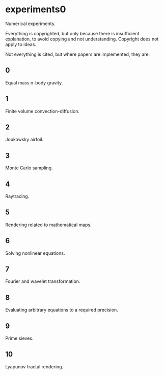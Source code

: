 # experiments0

Numerical experiments.

Everything is copyrighted, but only because there is insufficient explanation, to avoid copying and not understanding. Copyright does not apply to ideas.

Not everything is cited, but where papers are implemented, they are.

## 0

Equal mass n-body gravity.

## 1

Finite volume convection-diffusion.

## 2

Joukowsky airfoil.

## 3

Monte Carlo sampling.

## 4

Raytracing.

## 5

Rendering related to mathematical maps.

## 6

Solving nonlinear equations.

## 7

Fourier and wavelet transformation.

## 8

Evaluating arbitrary equations to a required precision.

## 9

Prime sieves.

## 10

Lyapunov fractal rendering.
